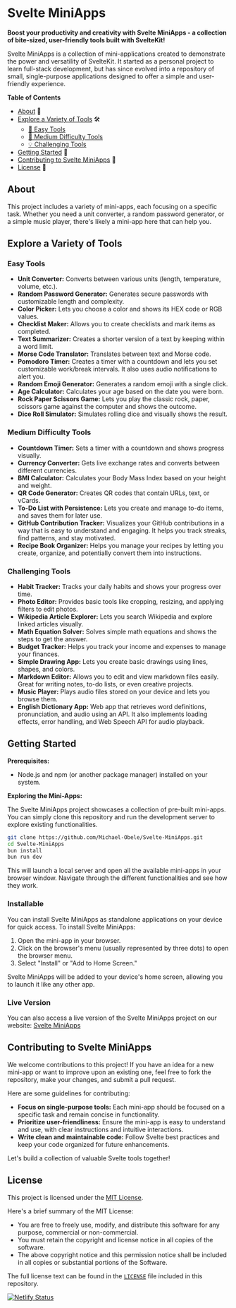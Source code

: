 # Svelte MiniApps

**Boost your productivity and creativity with Svelte MiniApps - a collection of bite-sized, user-friendly tools built with SvelteKit!**

Svelte MiniApps is a collection of mini-applications created to demonstrate the power and versatility of SvelteKit. It started as a personal project to learn full-stack development, but has since evolved into a repository of small, single-purpose applications designed to offer a simple and user-friendly experience.

**Table of Contents**

- [About](#about) 📝
- [Explore a Variety of Tools](#explore-a-variety-of-tools) 🛠️
  - [🌟 Easy Tools](#easy-tools)
  - [🚀 Medium Difficulty Tools](#medium-difficulty-tools)
  - [💡 Challenging Tools](#challenging-tools)
- [Getting Started](#getting-started) 🏁
- [Contributing to Svelte MiniApps](#contributing-to-svelte-miniapps) 🤝
- [License](#license) 📄


## About

This project includes a variety of mini-apps, each focusing on a specific task. Whether you need a unit converter, a random password generator, or a simple music player, there's likely a mini-app here that can help you.

## Explore a Variety of Tools

### Easy Tools

- **Unit Converter:** Converts between various units (length, temperature, volume, etc.).
- **Random Password Generator:** Generates secure passwords with customizable length and complexity.
- **Color Picker:** Lets you choose a color and shows its HEX code or RGB values.
- **Checklist Maker:** Allows you to create checklists and mark items as completed.
- **Text Summarizer:** Creates a shorter version of a text by keeping within a word limit.
- **Morse Code Translator:** Translates between text and Morse code.
- **Pomodoro Timer:** Creates a timer with a countdown and lets you set customizable work/break intervals. It also uses audio notifications to alert you.
- **Random Emoji Generator:** Generates a random emoji with a single click.
- **Age Calculator:** Calculates your age based on the date you were born.
- **Rock Paper Scissors Game:** Lets you play the classic rock, paper, scissors game against the computer and shows the outcome.
- **Dice Roll Simulator:** Simulates rolling dice and visually shows the result.

### Medium Difficulty Tools

- **Countdown Timer:** Sets a timer with a countdown and shows progress visually.
- **Currency Converter:** Gets live exchange rates and converts between different currencies.
- **BMI Calculator:** Calculates your Body Mass Index based on your height and weight.
- **QR Code Generator:** Creates QR codes that contain URLs, text, or vCards.
- **To-Do List with Persistence:** Lets you create and manage to-do items, and saves them for later use.
- **GitHub Contribution Tracker:** Visualizes your GitHub contributions in a way that is easy to understand and engaging. It helps you track streaks, find patterns, and stay motivated.
- **Recipe Book Organizer:** Helps you manage your recipes by letting you create, organize, and potentially convert them into instructions.

### Challenging Tools

- **Habit Tracker:** Tracks your daily habits and shows your progress over time.
- **Photo Editor:** Provides basic tools like cropping, resizing, and applying filters to edit photos.
- **Wikipedia Article Explorer:** Lets you search Wikipedia and explore linked articles visually.
- **Math Equation Solver:** Solves simple math equations and shows the steps to get the answer.
- **Budget Tracker:** Helps you track your income and expenses to manage your finances.
- **Simple Drawing App:** Lets you create basic drawings using lines, shapes, and colors.
- **Markdown Editor:** Allows you to edit and view markdown files easily. Great for writing notes, to-do lists, or even creative projects. 
- **Music Player:** Plays audio files stored on your device and lets you browse them.
- **English Dictionary App:** Web app that retrieves word definitions, pronunciation, and audio using an API. It also implements loading effects, error handling, and Web Speech API for audio playback.

## Getting Started

**Prerequisites:**

- Node.js and npm (or another package manager) installed on your system.

**Exploring the Mini-Apps:**

The Svelte MiniApps project showcases a collection of pre-built mini-apps. You can simply clone this repository and run the development server to explore existing functionalities.

```bash
git clone https://github.com/Michael-Obele/Svelte-MiniApps.git
cd Svelte-MiniApps
bun install  
bun run dev  
```

This will launch a local server and open all the available mini-apps in your browser window. Navigate through the different functionalities and see how they work.

### Installable

You can install Svelte MiniApps as standalone applications on your device for quick access. To install Svelte MiniApps:

1. Open the mini-app in your browser.
2. Click on the browser's menu (usually represented by three dots) to open the browser menu.
3. Select "Install" or "Add to Home Screen."

Svelte MiniApps will be added to your device's home screen, allowing you to launch it like any other app.

### Live Version
You can also access a live version of the Svelte MiniApps project on our website: [Svelte MiniApps](https://svelte-mini-apps.netlify.app/)


## Contributing to Svelte MiniApps

We welcome contributions to this project! If you have an idea for a new mini-app or want to improve upon an existing one, feel free to fork the repository, make your changes, and submit a pull request.

Here are some guidelines for contributing:

- **Focus on single-purpose tools:** Each mini-app should be focused on a specific task and remain concise in functionality.
- **Prioritize user-friendliness:** Ensure the mini-app is easy to understand and use, with clear instructions and intuitive interactions.
- **Write clean and maintainable code:** Follow Svelte best practices and keep your code organized for future enhancements.

Let's build a collection of valuable Svelte tools together!

## License

This project is licensed under the [MIT License](https://opensource.org/licenses/mit).

Here's a brief summary of the MIT License:

- You are free to freely use, modify, and distribute this software for any purpose, commercial or non-commercial.
- You must retain the copyright and license notice in all copies of the software.
- The above copyright notice and this permission notice shall be included in all copies or substantial portions of the Software.

The full license text can be found in the [`LICENSE`](LICENSE) file included in this repository.

[![Netlify Status](https://api.netlify.com/api/v1/badges/0d21d41b-36d1-4e3e-9d4a-897788f50b7b/deploy-status)](https://app.netlify.com/sites/svelte-mini-apps/deploys)